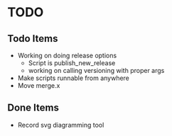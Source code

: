 # TODO

## Todo Items
- Working on doing release options
  - Script is publish_new_release
  - working on calling versioning with proper args
- Make scripts runnable from anywhere
- Move merge.x

## Done Items
- Record svg diagramming tool

